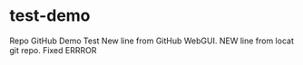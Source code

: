 # test-demo
Repo GitHub Demo Test
New line from GitHub WebGUI.
NEW line from locat git repo.
Fixed ERRROR


